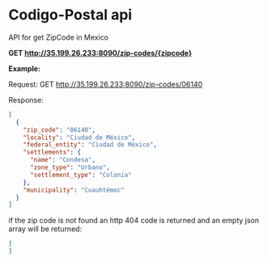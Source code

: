 # Codigo-Postal api
API for get ZipCode in Mexico

**GET http://35.199.26.233:8090/zip-codes/{zipcode}**

**Example:**

Request: 
GET http://35.199.26.233:8090/zip-codes/06140

Response:
```json
[
  {
    "zip_code": "06140",
    "locality": "Ciudad de México",
    "federal_entity": "Ciudad de México",
    "settlements": {
      "name": "Condesa",
      "zone_type": "Urbano",
      "settlement_type": "Colonia"
    },
    "municipality": "Cuauhtémoc"
  }
]

```

if the zip code is not found an http 404 code is returned and an empty json array will be returned:
```json
[
]

```
